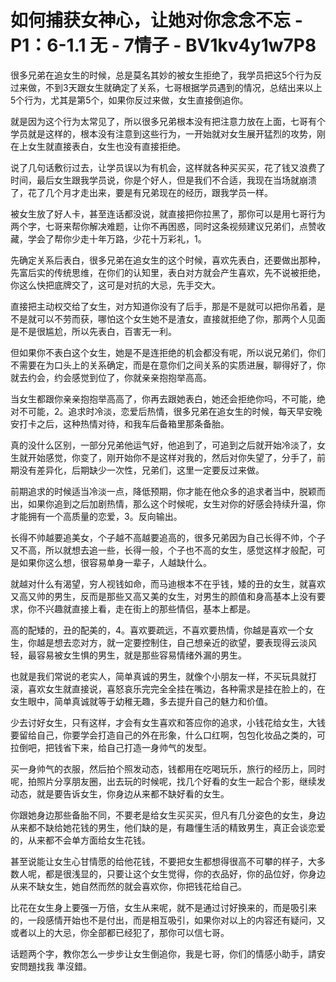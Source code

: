 # 如何捕获女神心，让她对你念念不忘 - P1：6-1.1 无 - 7情子 - BV1kv4y1w7P8

很多兄弟在追女生的时候，总是莫名其妙的被女生拒绝了，我学员把这5个行为反过来做，不到3天跟女生就确定了关系，七哥根据学员遇到的情况，总结出来以上5个行为，尤其是第5个，如果你反过来做，女生直接倒追你。

就是因为这个行为太常见了，所以很多兄弟根本没有把注意力放在上面，七哥有个学员就是这样的，根本没有注意到这些行为，一开始就对女生展开猛烈的攻势，刚在上女生就直接表白，女生也没有直接拒绝。

说了几句话敷衍过去，让学员误以为有机会，这样就各种买买买，花了钱又浪费了时间，最后女生跟我学员说，你是个好人，但是我们不合适，我现在当场就崩溃了，花了几个月才走出来，要是有兄弟现在的经历，跟我学员一样。

被女生放了好人卡，甚至连话都没说，就直接把你拉黑了，那你可以是用七哥行为两个字，七哥来帮你解决难题，让你不再困惑，同时这条视频建议兄弟们，点赞收藏，学会了帮你少走十年万路，少花十万彩礼，1。

 先确定关系后表白，很多兄弟在追女生的这个时候，喜欢先表白，还要做出那种，先富后实的传统思维，在你们的认知里，表白对方就会产生喜欢，先不说被拒绝，你这么快把底牌交了，这可是对抗的大忌，先手交大。

直接把主动权交给了女生，对方知道你没有了后手，那是不是就可以把你吊着，是不是就可以不劳而获，哪怕这个女生她不是渣女，直接就拒绝了你，那两个人见面是不是很尴尬，所以先表白，百害无一利。

但如果你不表白这个女生，她是不是连拒绝的机会都没有呢，所以说兄弟们，你们不需要在为口头上的关系确定，而是在意你们之间关系的实质进展，聊得好了，你就去约会，约会感觉到位了，你就亲亲抱抱举高高。

当女生都跟你亲亲抱抱举高高了，你再去跟她表白，她还会拒绝你吗，不可能，绝对不可能，2。追求时冷淡，恋爱后热情，很多兄弟在追女生的时候，每天早安晚安打卡之后，这种热情对待，和我车后备箱里那条备胎。

真的没什么区别，一部分兄弟他运气好，他追到了，可追到之后就开始冷淡了，女生就开始感觉，你变了，刚开始你不是这样对我的，然后对你失望了，分手了，前期没有差异化，后期缺少一次性，兄弟们，这里一定要反过来做。

前期追求的时候适当冷淡一点，降低预期，你才能在他众多的追求者当中，脱颖而出，如果你追到之后加剧热情，那么这个时候呢，女生对你的好感会持续升温，你才能拥有一个高质量的恋爱，3。反向输出。

长得不帅越要追美女，个子越不高越要追高的，很多兄弟因为自己长得不帅，个子又不高，所以就想去追一些，长得一般，个子也不高的女生，感觉这样才般配，可是如果你这么想，很容易单身一辈子，人越缺什么。

就越对什么有渴望，穷人视钱如命，而马迪根本不在乎钱，矮的丑的女生，就喜欢又高又帅的男生，反而是那些又高又美的女生，对男生的颜值和身高基本上没有要求，你不兴趣就直接上看，走在街上的那些情侣，基本上都是。

高的配矮的，丑的配美的，4。喜欢要疏远，不喜欢要热情，你越是喜欢一个女生，你越是想去恋对方，就一定要控制住，自己想亲近的欲望，要表现得云淡风轻，最容易被女生惧的男生，就是那些容易情绪外漏的男生。

也就是我们常说的老实人，简单真诚的男生，就像个小朋友一样，不买玩具就打滚，喜欢女生就直接说，喜怒哀乐完完全全挂在嘴边，各种需求是挂在脸上的，在女生眼中，简单真诚就等于幼稚无趣，多去提升自己的魅力和价值。

少去讨好女生，只有这样，才会有女生喜欢和答应你的追求，小钱花给女生，大钱要留给自己，你要学会打造自己的外在形象，什么口红啊，包包化妆品之类的，可拉倒吧，把钱省下来，给自己打造一身帅气的发型。

买一身帅气的衣服，然后拍个照发动态，钱都用在吃喝玩乐，旅行的经历上，同时呢，拍照片分享朋友圈，出去玩的时候呢，找几个好看的女生一起合个影，继续发动态，就是要告诉女生，你身边从来都不缺好看的女生。

你跟她身边那些备胎不同，不要老是给女生买买买，但凡有几分姿色的女生，身边从来都不缺给她花钱的男生，他们缺的是，有趣懂生活的精致男生，真正会谈恋爱的，从来都不会单方面给女生花钱。

甚至说能让女生心甘情愿的给他花钱，不要把女生都想得很高不可攀的样子，大多数人呢，都是很浅显的，只要让这个女生觉得，你的衣品好，你的品位好，你身边从来不缺女生，她自然而然的就会喜欢你，你把钱花给自己。

比花在女生身上要强一万倍，女生从来呢，就不是通过讨好换来的，而是吸引来的，一段感情开始也不是付出，而是相互吸引，如果你对以上的内容还有疑问，又或者以上的大忌，你全部都已经犯了，那你可以信七哥。

话题两个字，教你怎么一步步让女生倒追你，我是七哥，你们的情感小助手，請安安問題找我 準沒錯。